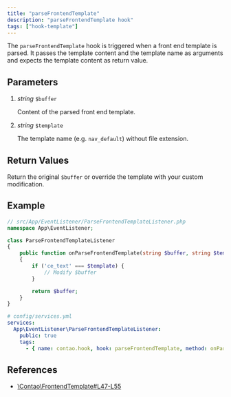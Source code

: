 ```yaml
---
title: "parseFrontendTemplate"
description: "parseFrontendTemplate hook"
tags: ["hook-template"]
---
```



The `parseFrontendTemplate` hook is triggered when a front end template is
parsed. It passes the template content and the template name as arguments
and expects the template content as return value.


## Parameters

1. *string* `$buffer`

    Content of the parsed front end template.

2. *string* `$template`

    The template name (e.g. `nav_default`) without file extension.


## Return Values

Return the original `$buffer` or override the template with your custom
modification.


## Example

```php
// src/App/EventListener/ParseFrontendTemplateListener.php
namespace App\EventListener;

class ParseFrontendTemplateListener
{
    public function onParseFrontendTemplate(string $buffer, string $template): string
    {
        if ('ce_text' === $template) {
            // Modify $buffer
        }

        return $buffer;
    }
}
```

```yml
# config/services.yml
services:
  App\EventListener\ParseFrontendTemplateListener:
    public: true
    tags:
      - { name: contao.hook, hook: parseFrontendTemplate, method: onParseFrontendTemplate }
```


## References

* [\Contao\FrontendTemplate#L47-L55](https://github.com/contao/contao/blob/4.7.6/core-bundle/src/Resources/contao/classes/FrontendTemplate.php#L47-L55)

